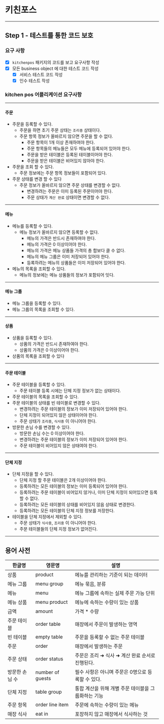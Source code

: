 # 키친포스

--- 

## Step 1 - 테스트를 통한 코드 보호
### 요구 사항
- [x] `kitchenpos` 패키지의 코드를 보고 요구사항 작성
- [x] 모든 business object 에 대한 테스트 코드 작성
  - [x] 서비스 테스트 코드 작성
  - [x] 인수 테스트 작성

### kitchen pos 어플리케이션 요구사항

---

#### 주문
- 주문을 등록할 수 있다.
  - 주문을 하면 초기 주문 상태는 `조리중` 상태이다.
  - 주문 항목 정보가 올바르지 않으면 주문을 할 수 없다.
    - 주문 항목이 1개 이상 존재하여야 한다.
    - 주문 항목들의 메뉴들은 모두 메뉴에 등록되어 있어야 한다.
    - 주문을 받은 테이블은 등록된 테이블이어야 한다.
    - 주문을 받은 테이블은 비어있지 않아야 한다.
- 주문을 조회 할 수 있다.
  - 주문 정보에는 주문 항목 정보들이 포함되어 있다.
- 주문 상태를 변경 할 수 있다
  - 주문 정보가 올바르지 않으면 주문 상태를 변경할 수 없다.
    - 변경하려는 주문은 이미 등록된 주문이어야 한다.
    - 주문 상태가 `계산 완료` 상태이면 변경할 수 없다.

---

#### 메뉴
- 메뉴를 등록할 수 있다.
  - 메뉴 정보가 올바르지 않으면 등록할 수 없다.
    - 메뉴의 가격은 반드시 존재하여야 한다.
    - 메뉴의 가격은 0 이상이어야 한다.
    - 메뉴의 가격은 메뉴 상품들 가격의 총 합보다 클 수 없다.
    - 메뉴의 메뉴 그룹은 이미 저장되어 있어야 한다.
    - 등록하려는 메뉴의 상품들은 이미 저장되어 있어야 한다. 
- 메뉴의 목록을 조회할 수 있다.
  - 메뉴의 정보에는 메뉴 상품들의 정보가 포함되어 잇다.

--- 

#### 메뉴 그룹
- 메뉴 그룹을 등록할 수 있다.
- 메뉴 그룹의 목록을 조회할 수 있다.

---

#### 상품
- 상품을 등록할 수 있다.
  - 상품의 가격은 반드시 존재하여야 한다.
  - 상품의 가격은 0 이상이어야 한다.
- 상품의 목록을 조회할 수 있다

---

#### 주문 테이블
- 주문 테이블을 등록할 수 있다.
  - 주문 테이블 등록 시에는 단체 지정 정보가 없는 상태이다.
- 주문 테이블의 목록을 조회할 수 있다.
- 주문 테이블의 상태를 빈 테이블로 변경할 수 있다.
  - 변경하려는 주문 테이블의 정보가 이미 저장되어 있어야 한다.
  - 단체 지정이 되어있지 않은 상태이어야 한다.
  - 주문 상태가 `조리중`, `식사중` 이 아니어야 한다.
- 방문한 손님 수를 변경할 수 있다.
  - 방문한 손님 수는 0 이상이어야 한다.
  - 변경하려는 주문 테이블의 정보가 이미 저장되어 있어야 한다.
  - 주문 테이블이 비어있지 않은 상태여야 한다.

---

#### 단체 지정
- 단체 지정을 할 수 있다.
  - 단체 지정 할 주문 테이블은 2개 이상이어야 한다.
  - 등록하려는 모든 테이블의 정보는 이미 등록되어 있어야 한다.
  - 등록하려는 주문 테이블이 비어있지 않거나, 이미 단체 지정이 되어있으면 등록할 수 없다.
  - 등록하려는 모든 테이블의 상태를 비어있지 않음 상태로 변경한다.
  - 등록하려는 모든 테이블의 단체 지정 정보를 저장한다.
- 테이블을 단체 지정에서 제외할 수 있다.
  - 주문 상태가 `식사중`, `조리중` 이 아니어야 한다.
  - 주문 테이블들의 단체 지정 정보가 없어진다.

--- 

## 용어 사전

| 한글명 | 영문명 | 설명 |
| --- | --- | --- |
| 상품 | product | 메뉴를 관리하는 기준이 되는 데이터 |
| 메뉴 그룹 | menu group | 메뉴 묶음, 분류 |
| 메뉴 | menu | 메뉴 그룹에 속하는 실제 주문 가능 단위 |
| 메뉴 상품 | menu product | 메뉴에 속하는 수량이 있는 상품 |
| 금액 | amount | 가격 * 수량 |
| 주문 테이블 | order table | 매장에서 주문이 발생하는 영역 |
| 빈 테이블 | empty table | 주문을 등록할 수 없는 주문 테이블 |
| 주문 | order | 매장에서 발생하는 주문 |
| 주문 상태 | order status | 주문은 조리 ➜ 식사 ➜ 계산 완료 순서로 진행된다. |
| 방문한 손님 수 | number of guests | 필수 사항은 아니며 주문은 0명으로 등록할 수 있다. |
| 단체 지정 | table group | 통합 계산을 위해 개별 주문 테이블을 그룹화하는 기능 |
| 주문 항목 | order line item | 주문에 속하는 수량이 있는 메뉴 |
| 매장 식사 | eat in | 포장하지 않고 매장에서 식사하는 것 |
